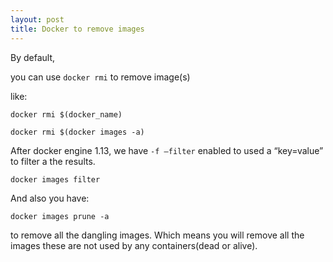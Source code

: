 ```yaml
---
layout: post
title: Docker to remove images
---
```


By default,

you can use `docker rmi` to remove image(s)

like:

```console
docker rmi $(docker_name)

docker rmi $(docker images -a)
```


After docker engine 1.13, we have `-f –filter` enabled to used a “key=value” to filter a the results.

```console
docker images filter
```

And also you have:

```console
docker images prune -a
```
to remove all the dangling images. Which means you will remove all the images these are not used by any containers(dead or alive).
